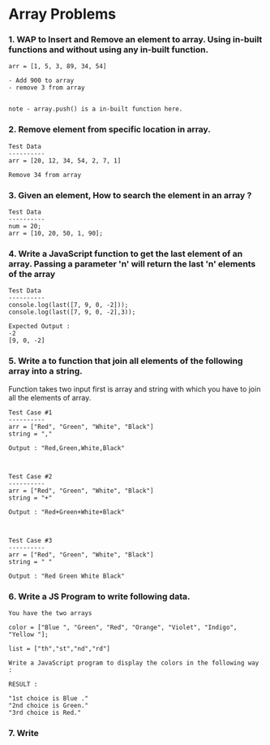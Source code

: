 # Array Problems

### 1. WAP to Insert and Remove an element to array. Using in-built functions and without using any in-built function.

```
arr = [1, 5, 3, 89, 34, 54]

- Add 900 to array
- remove 3 from array


note - array.push() is a in-built function here.
```

### 2. Remove element from specific location in array. 
```
Test Data
----------
arr = [20, 12, 34, 54, 2, 7, 1]

Remove 34 from array
```
### 3.   Given an element, How to search the element in an array ?

```
Test Data
----------
num = 20;
arr = [10, 20, 50, 1, 90];

```

### 4. Write a JavaScript function to get the last element of an array. Passing a parameter 'n' will return the last 'n' elements of the array

```
Test Data
----------
console.log(last([7, 9, 0, -2]));
console.log(last([7, 9, 0, -2],3));

Expected Output :
-2
[9, 0, -2]
```


### 5. Write a to function that join all elements of the following array into a string.

Function takes two input first is array and string with which you have to join all the elements of array. 


```
Test Case #1
----------
arr = ["Red", "Green", "White", "Black"] 
string = ","

Output : "Red,Green,White,Black"



Test Case #2
----------
arr = ["Red", "Green", "White", "Black"] 
string = "+"

Output : "Red+Green+White+Black"



Test Case #3
----------
arr = ["Red", "Green", "White", "Black"] 
string = " "

Output : "Red Green White Black"

```

### 6. Write a JS Program to write following data. 

```
You have the two arrays 

color = ["Blue ", "Green", "Red", "Orange", "Violet", "Indigo", "Yellow "];

list = ["th","st","nd","rd"]

Write a JavaScript program to display the colors in the following way :

RESULT : 

"1st choice is Blue ."
"2nd choice is Green."
"3rd choice is Red."

```

### 7. Write  

